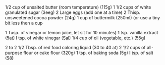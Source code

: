 1/2 cup of unsalted butter (room temperature) (115g)
1 1/2 cups of white granulated sugar (3eeg)
2 Large eggs (add one at a time)
2 Thisp. unsweetened cocoa powder (24g)
1 cup of buttermilk (250ml) (or use a tiny bit less then a cup

1 Tusp. of vinegar or lemon juice, let sit for 10 minutes)
1 tsp. vanilla extract (5at)
I tsp. of white vinegar (Sal)
1/4 cup of oil (vegetable, etc.) (55g)

2 to 2 1/2 Tbsp. of red food coloring liquid (30 to 40 at)
2 1/2 cups of all-purpose flour or cake flour (320g)
1 tsp. of baking soda (5g)
I tsp. of salt (58)